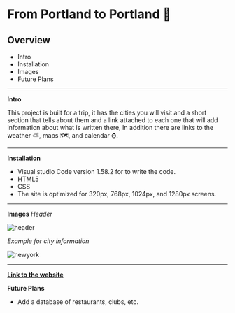 # From Portland to Portland :minibus: 

## Overview
* Intro
* Installation
* Images
* Future Plans	
-----------------------------------------------

**Intro**

This project is built for a trip, it has the cities you will visit and a short section that tells about them and a link attached to each one that will add information about what is written there, 
In addition there are links to the weather :partly_sunny:, maps :world_map:, and calendar :watch:.

-----------------------------------------------

**Installation**

* Visual studio Code version 1.58.2 for to write the code.
* HTML5
* CSS
* The site is optimized for 320px, 768px, 1024px, and 1280px screens.

-----------------------------------------------

**Images**
_Header_

![header](https://user-images.githubusercontent.com/65240374/128623351-bf17323c-bf04-4298-95ae-1e0cb89c894a.png)

_Example for city information_

![newyork](https://user-images.githubusercontent.com/65240374/128623223-bf4c037b-5614-4112-82c4-3ea9f143c985.png)

-----------------------------------------------

**[Link to the website](https://idan-porat.github.io/web_project_3/index.html)**

**Future Plans**

* Add a database of restaurants, clubs, etc.	
